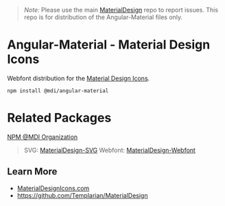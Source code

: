 > *Note:* Please use the main [MaterialDesign](https://github.com/Templarian/MaterialDesign/issues) repo to report issues. This repo is for distribution of the Angular-Material files only.

# Angular-Material - Material Design Icons

Webfont distribution for the [Material Design Icons](https://materialdesignicons.com).

```
npm install @mdi/angular-material
```

# Related Packages

[NPM @MDI Organization](https://npmjs.com/org/mdi)

> SVG: [MaterialDesign-SVG](https://github.com/Templarian/MaterialDesign-SVG)
> Webfont: [MaterialDesign-Webfont](https://github.com/Templarian/MaterialDesign-Webfont)

## Learn More

- [MaterialDesignIcons.com](https://materialdesignicons.com)
- https://github.com/Templarian/MaterialDesign
